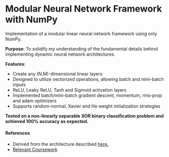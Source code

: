 # Modular Neural Network Framework with NumPy
Implementation of a modular linear neural network framework using only NumPy.

**Purpose**: To solidify my understanding of the fundamental details behind implementing dynamic neural network architectures.

**Features**: 
<ul>
    <li>Create any (N,M)-dimensional linear layers</li>
    <li>Designed to utilize vectorized operations, allowing batch and mini-batch inputs</li>
    <li>ReLU, Leaky ReLU, Tanh and Sigmoid activation layers </li>
    <li>Implemented batch/mini-batch gradient descent, momentum, rms-prop and adam optimizers</li>
    <li>Supports random-normal, Xavier and He weight intiialization strategies </li>
</ul>

**Tested on a non-linearly separable XOR binary classification problem and achieved 100% accuracy as expected.**

#### References
- Derived from the architecture described [here.](https://medium.com/towards-artificial-intelligence/nothing-but-numpy-understanding-creating-neural-networks-with-computational-graphs-from-scratch-6299901091b0)
- [Relevant Coursework](http://cs231n.stanford.edu/)
